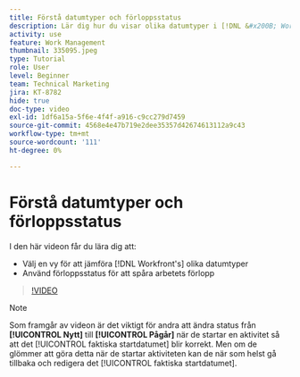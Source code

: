 ```yaml
---
title: Förstå datumtyper och förloppsstatus
description: Lär dig hur du visar olika datumtyper i [!DNL &#x200B; Workfront] och använder förloppsstatus för att spåra arbetsförloppet.
activity: use
feature: Work Management
thumbnail: 335095.jpeg
type: Tutorial
role: User
level: Beginner
team: Technical Marketing
jira: KT-8782
hide: true
doc-type: video
exl-id: 1df6a15a-5f6e-4f4f-a916-c9cc279d7459
source-git-commit: 4568e4e47b719e2dee35357d42674613112a9c43
workflow-type: tm+mt
source-wordcount: '111'
ht-degree: 0%

---
```


# Förstå datumtyper och förloppsstatus

I den här videon får du lära dig att:

* Välj en vy för att jämföra [!DNL Workfront's] olika datumtyper
* Använd förloppsstatus för att spåra arbetets förlopp

>[!VIDEO](https://video.tv.adobe.com/v/335095/?quality=12&learn=on&enablevpops)

>[!NOTE]
>
>Som framgår av videon är det viktigt för andra att ändra status från **[!UICONTROL Nytt]** till **[!UICONTROL Pågår]** när de startar en aktivitet så att det [!UICONTROL faktiska startdatumet] blir korrekt. Men om de glömmer att göra detta när de startar aktiviteten kan de när som helst gå tillbaka och redigera det [!UICONTROL faktiska startdatumet].


<!--
Task progress status overview
Definitions for the project, task, and issue dates within Workfront
Project timelines
-->
